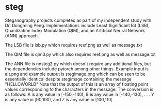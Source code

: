 # steg
Steganography projects completed as part of my independent study with Dr. Dongming Peng. 
Implementations include Least Significant Bit (LSB), Quantization Index Modulation (QIM), and an Artificial Neural Network (ANN) approach.

The LSB file is lsb.py which requires reef.png as well as message.txt

The QIM file is qim3.py which also requires reef.png as well as message.txt

The ANN file is nnsteg2.py which doesn't require any additional files, 
but the dependencies include pytorch among other things.
Example input is alt.png and example output is stegimage.png which
can be seen to be essentially identical despite stegimage containing
the message "HELLOWORLD"
Note that the output of this is an array of floating point values corresponding
to the characters in the message.
The conversion is as follows:
A is any value in [-150,-140),
B is any value in [-140,-130),
        .
        .
        .
Y is any value in [90,100), and
Z is any value in [100,110]
